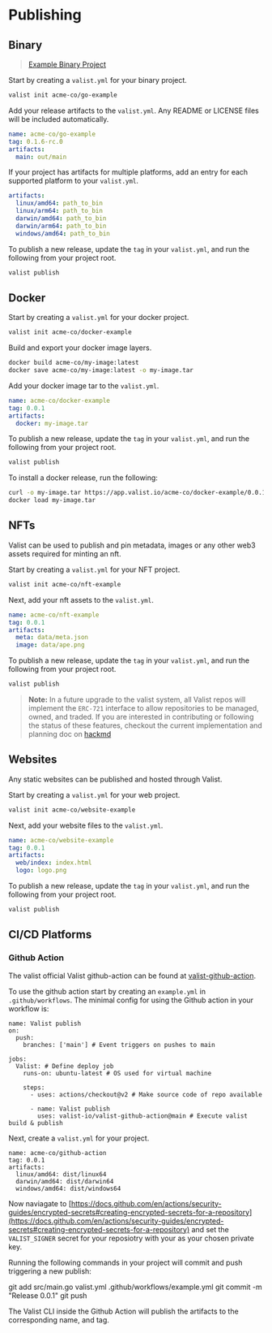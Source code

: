 # Publishing

## Binary

> [Example Binary Project](https://github.com/valist-io/example-projects/tree/main/cli-publish-go-project)

Start by creating a `valist.yml` for your binary project.

```bash
valist init acme-co/go-example
```

Add your release artifacts to the `valist.yml`. Any README or LICENSE files will be included automatically.

```yaml
name: acme-co/go-example
tag: 0.1.6-rc.0
artifacts:
  main: out/main
```

If your project has artifacts for multiple platforms, add an entry for each supported platform to your `valist.yml`. 

```yaml
artifacts:
  linux/amd64: path_to_bin
  linux/arm64: path_to_bin
  darwin/amd64: path_to_bin
  darwin/arm64: path_to_bin
  windows/amd64: path_to_bin
```

To publish a new release, update the `tag` in your `valist.yml`, and run the following from your project root.

```bash
valist publish
```

## Docker

Start by creating a `valist.yml` for your docker project.

```bash
valist init acme-co/docker-example
```

Build and export your docker image layers.

```bash
docker build acme-co/my-image:latest
docker save acme-co/my-image:latest -o my-image.tar
```

Add your docker image tar to the `valist.yml`.

```yaml
name: acme-co/docker-example
tag: 0.0.1
artifacts:
  docker: my-image.tar
```

To publish a new release, update the `tag` in your `valist.yml`, and run the following from your project root.

```bash
valist publish
```

To install a docker release, run the following:

```bash
curl -o my-image.tar https://app.valist.io/acme-co/docker-example/0.0.1?artifact=docker
docker load my-image.tar
```

## NFTs

Valist can be used to publish and pin metadata, images or any other web3 assets required for minting an nft.

Start by creating a `valist.yml` for your NFT project.

```bash
valist init acme-co/nft-example
```

Next, add your nft assets to the `valist.yml`.

```yaml
name: acme-co/nft-example
tag: 0.0.1
artifacts:
  meta: data/meta.json
  image: data/ape.png
```

To publish a new release, update the `tag` in your `valist.yml`, and run the following from your project root.

```bash
valist publish
```

> **Note:** In a future upgrade to the valist system, all Valist repos will implement the `ERC-721` interface to allow repositories to be managed, owned, and traded. If you are interested in contributing or following the status of these features, checkout the current implementation and planning doc on [hackmd](https://hackmd.io/YF5CsRv_QZWk7o7ZzgRxDg?both)

## Websites

Any static websites can be published and hosted through Valist.

Start by creating a `valist.yml` for your web project.

```bash
valist init acme-co/website-example
```

Next, add your website files to the `valist.yml`.

```yaml
name: acme-co/website-example
tag: 0.0.1
artifacts:
  web/index: index.html
  logo: logo.png
```

To publish a new release, update the `tag` in your `valist.yml`, and run the following from your project root.

```bash
valist publish
```

## CI/CD Platforms

### Github Action

The valist official Valist github-action can be found at [valist-github-action](https://github.com/valist-io/valist-github-action).

To use the github action start by creating an `example.yml` in `.github/workflows`. The minimal config for using the Github action in your workflow is:

```
name: Valist publish
on:
  push:
    branches: ['main'] # Event triggers on pushes to main

jobs:
  Valist: # Define deploy job
    runs-on: ubuntu-latest # OS used for virtual machine

    steps:
      - uses: actions/checkout@v2 # Make source code of repo available
      
      - name: Valist publish
        uses: valist-io/valist-github-action@main # Execute valist build & publish
```

Next, create a `valist.yml` for your project.

```
name: acme-co/github-action
tag: 0.0.1
artifacts:
  linux/amd64: dist/linux64
  darwin/amd64: dist/darwin64
  windows/amd64: dist/windows64
```

Now naviagate to [https://docs.github.com/en/actions/security-guides/encrypted-secrets#creating-encrypted-secrets-for-a-repository](https://docs.github.com/en/actions/security-guides/encrypted-secrets#creating-encrypted-secrets-for-a-repository) and set the `VALIST_SIGNER` secret for your reposiotry with your as your chosen private key.

Running the following commands in your project will commit and push triggering a new publish:

  git add src/main.go valist.yml .github/workflows/example.yml
  git commit -m "Release 0.0.1"
  git push 

The Valist CLI inside the Github Action will publish the artifacts to the corresponding name, and tag.